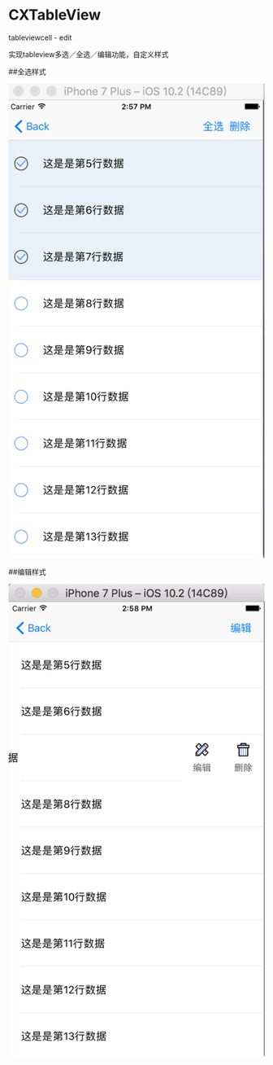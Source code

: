 # CXTableView
tableviewcell - edit

实现tableview多选／全选／编辑功能，自定义样式


##全选样式

![全选样式](https://github.com/cangxue/CXTableView/blob/master/CXTableView/screencapture/%E5%B1%8F%E5%B9%95%E5%BF%AB%E7%85%A7%202017-03-22%20%E4%B8%8B%E5%8D%882.57.37.png?raw=true)


##编辑样式

![编辑样式](https://github.com/cangxue/CXTableView/blob/master/CXTableView/screencapture/%E5%B1%8F%E5%B9%95%E5%BF%AB%E7%85%A7%202017-03-22%20%E4%B8%8B%E5%8D%882.58.12.png?raw=true)